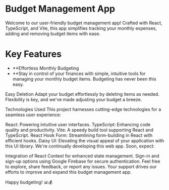 # Budget Management App

Welcome to our user-friendly budget management app! Crafted with React, TypeScript, and Vite, this app simplifies tracking your monthly expenses, adding and removing budget items with ease.

# Key Features
- **Effortless Monthly Budgeting
- **Stay in control of your finances with simple, intuitive tools for managing your monthly budget items. Budgeting has never been this easy.

Easy Deletion
Adapt your budget effortlessly by deleting items as needed. Flexibility is key, and we've made adjusting your budget a breeze.

Technologies Used
This project harnesses cutting-edge technologies for a seamless user experience:

React: Powering intuitive user interfaces.
TypeScript: Enhancing code quality and productivity.
Vite: A speedy build tool supporting React and TypeScript.
React Hook Form: Streamlining form-building in React with efficient hooks.
Daisy UI: Elevating the visual appeal of your application with this UI library.
We're continually developing this web app. Soon, expect:

Integration of React Context for enhanced state management.
Sign-in and sign-up options using Google Firebase for secure authentication.
Feel free to explore, share feedback, or report any issues. Your support drives our efforts to improve and expand this budget management app.

Happy budgeting! 📊💰
